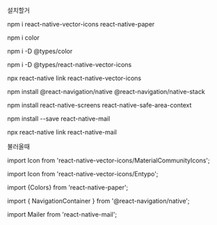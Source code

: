 설치할거

npm i react-native-vector-icons react-native-paper

npm i color

npm i -D @types/color

npm i -D @types/react-native-vector-icons

npx react-native link react-native-vector-icons

npm install @react-navigation/native @react-navigation/native-stack

npm install react-native-screens react-native-safe-area-context

npm install --save react-native-mail

npx react-native link react-native-mail


불러올때

import Icon from 'react-native-vector-icons/MaterialCommunityIcons';

import Icon from 'react-native-vector-icons/Entypo';

import {Colors} from 'react-native-paper';

import { NavigationContainer } from '@react-navigation/native';

import Mailer from 'react-native-mail';
